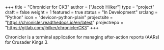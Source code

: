 +++
title = "Chronicler for CK3"
author = ["Jacob Hilker"]
type = "project"
draft = false
weight = 1
featured = true
status = "In Development"
srclang = "Python"
icon = "devicon-python-plain"
projectsite = "https://chronicler.readthedocs.io/en/latest"
projectrepo = "https://gitlab.com/jhilker/chroniclerCK3"
+++

Chronicler is a terminal application for managing after-action reports (AARs) for Crusader Kings 3.
